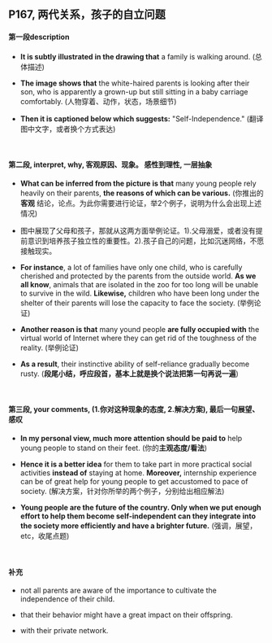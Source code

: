 ##	P167, 两代关系，孩子的自立问题

####	第一段description

*	**It is subtly illustrated in the drawing that** a family is walking around. (总体描述)

*	**The image shows that** the white-haired parents is looking after their son, who is apparently a grown-up but still sitting in a baby carriage comfortably. (人物穿着、动作，状态，场景细节)

*	**Then it is captioned below which suggests:** "Self-Independence." (翻译图中文字，或者换个方式表达)

<br/>

####	第二段, interpret, why, 客观原因、现象。 感性到理性, 一层抽象

*	**What can be inferred from the picture is that** many young people rely heavily on their parents, **the reasons of which can be various.** (你推出的 **客观** 结论，论点。为此你需要进行论证，举2个例子，说明为什么会出现上述情况)

*	图中展现了父母和孩子，那就从这两方面举例论证。1).父母溺爱，或者没有提前意识到培养孩子独立性的重要性。2).孩子自己的问题，比如沉迷网络，不愿接触现实。

*	**For instance**, a lot of families have only one child, who is carefully cherished and protected by the parents from the outside world. **As we all know**, animals that are isolated in the zoo for too long will be unable to survive in the wild. **Likewise,** children who have been long under the shelter of their parents will lose the capacity to face the society. (举例论证)

*	**Another reason is that** many yound people **are fully occupied with** the virtual world of Internet where they can get rid of the toughness of the reality. (举例论证)

*	**As a result**, their instinctive ability of self-reliance gradually become rusty. (**段尾小结，呼应段首，基本上就是换个说法把第一句再说一遍**)

<br/>

####	第三段, your comments, (1.你对这种现象的态度, 2.解决方案), 最后一句展望、感叹

*	**In my personal view, much more attention should be paid to** help young people to stand on their feet. (你的**主观态度/看法**)

*	**Hence it is a better idea** for them to take part in more practical social activities **instead of** staying at home. **Moreover,** internship experience can be of great help for young people to get accustomed to pace of society. (解决方案，针对你所举的两个例子，分别给出相应解法)

*	**Young people are the future of the country. Only when we put enough effort to help them become self-independent can they integrate into the society more efficiently and have a brighter future.** (强调，展望，etc，收尾点题)

<br/>

####	补充

*	not all parents are aware of the importance to cultivate the independence of their child.

*	that their behavior might have a great impact on their offspring.

*	with their private network.
